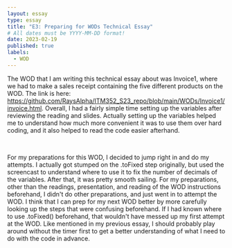 ```yaml
---
layout: essay
type: essay
title: "E3: Preparing for WODs Technical Essay"
# All dates must be YYYY-MM-DD format!
date: 2023-02-19
published: true
labels:
  - WOD
---
```


The WOD that I am writing this technical essay about was Invoice1, where we had to make a sales receipt containing the five different products on the WOD. The link is
here: https://github.com/RaysAlpha/ITM352_S23_repo/blob/main/WODs/Invoice1/invoice.html. Overall, I had a fairly simple time setting up the variables after reviewing the
reading and slides. Actually setting up the variables helped me to understand how much more convenient it was to use them over hard coding, and it also helped to 
read the code easier afterhand.

<br>

For my preparations for this WOD, I decided to jump right in and do my attempts. I actually got stumped on the .toFixed step originally, but used the screencast to 
understand where to use it to fix the number of decimals of the variables. After that, it was pretty smooth sailing. For my preparations, other than the readings, 
presentation, and reading of the WOD instructions beforehand, I didn't do other preparations, and just went in to attempt the WOD. I think that I can prep for my next 
WOD better by more carefully looking up the steps that were confusing beforehand. If I had known where to use .toFixed() beforehand, that wouldn't have messed up my 
first attempt at the WOD. Like mentioned in my previous essay, I should probably play around without the timer first to get a better understanding of what I need to do
 with the code in advance.
